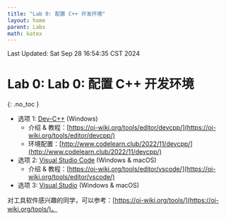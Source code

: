 ```yaml
---
title: "Lab 0: 配置 C++ 开发环境"
layout: home
parent: Labs
math: katex
---
```

Last Updated: Sat Sep 28 16:54:35 CST 2024

# Lab 0: Lab 0: 配置 C++ 开发环境
{: .no_toc }

- 选项 1: [Dev-C++](https://sourceforge.net/projects/orwelldevcpp/) (Windows)
	- 介绍 & 教程：[https://oi-wiki.org/tools/editor/devcpp/](https://oi-wiki.org/tools/editor/devcpp/)
	- 环境配置：[http://www.codelearn.club/2022/11/devcpp/](http://www.codelearn.club/2022/11/devcpp/)
- 选项 2: [Visual Studio Code](https://code.visualstudio.com/) (Windows & macOS)
	- 介绍 & 教程：[https://oi-wiki.org/tools/editor/vscode/](https://oi-wiki.org/tools/editor/vscode/)
- 选项 3: [Visual Studio](https://visualstudio.microsoft.com/zh-hans/) (Windows & macOS)

对工具软件感兴趣的同学，可以参考：[https://oi-wiki.org/tools/](https://oi-wiki.org/tools/)。